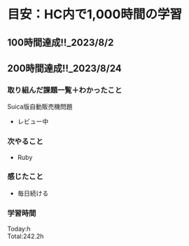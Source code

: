 # 目安：HC内で1,000時間の学習
## 100時間達成!!_2023/8/2<br>
## 200時間達成!!_2023/8/24<br>

### 取り組んだ課題一覧＋わかったこと

Suica版自動販売機問題
- レビュー中

### 次やること
- Ruby
### 感じたこと
- 毎日続ける
### 学習時間
Today:h<br>
Total:242.2h
